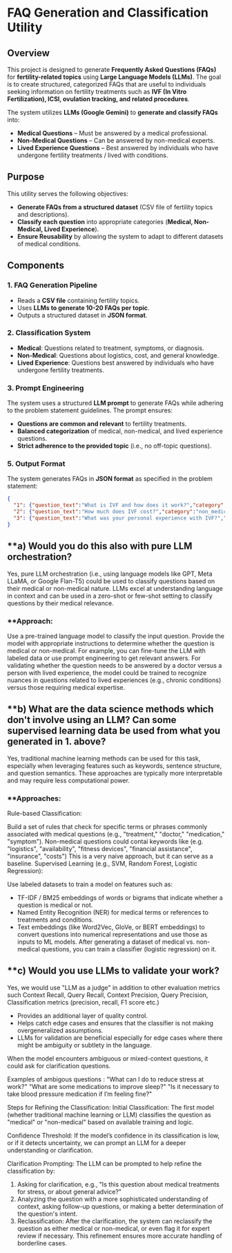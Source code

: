 # **FAQ Generation and Classification Utility**

## **Overview**
This project is designed to generate **Frequently Asked Questions (FAQs)** for **fertility-related topics** using **Large Language Models (LLMs)**. The goal is to create structured, categorized FAQs that are useful to individuals seeking information on fertility treatments such as **IVF (In Vitro Fertilization), ICSI, ovulation tracking, and related procedures**.

The system utilizes **LLMs (Google Gemini)** to **generate and classify FAQs** into:
- **Medical Questions** – Must be answered by a medical professional.
- **Non-Medical Questions** – Can be answered by non-medical experts.
- **Lived Experience Questions** – Best answered by individuals who have undergone fertility treatments / lived with conditions.

## **Purpose**
This utility serves the following objectives:
- **Generate FAQs from a structured dataset** (CSV file of fertility topics and descriptions).
- **Classify each question** into appropriate categories (**Medical, Non-Medical, Lived Experience**).
- **Ensure Reusability** by allowing the system to adapt to different datasets of medical conditions.

## **Components**
### **1. FAQ Generation Pipeline**
- Reads a **CSV file** containing fertility topics.
- Uses **LLMs to generate 10-20 FAQs per topic**.
- Outputs a structured dataset in **JSON format**.

### **2. Classification System**
- **Medical**: Questions related to treatment, symptoms, or diagnosis.
- **Non-Medical**: Questions about logistics, cost, and general knowledge.
- **Lived Experience**: Questions best answered by individuals who have undergone fertility treatments.

### **3. Prompt Engineering**
The system uses a structured **LLM prompt** to generate FAQs while adhering to the problem statement guidelines. The prompt ensures:
- **Questions are common and relevant** to fertility treatments.
- **Balanced categorization** of medical, non-medical, and lived experience questions.
- **Strict adherence to the provided topic** (i.e., no off-topic questions).


### **5. Output Format**
The system generates FAQs in **JSON format** as specified in the problem statement:
```json
{
  "1": {"question_text":"What is IVF and how does it work?","category":"medical"},
  "2": {"question_text":"How much does IVF cost?","category":"non_medical"},
  "3": {"question_text":"What was your personal experience with IVF?","category":"lived_in"}
}
```

## **a) Would you do this also with pure LLM orchestration?
Yes, pure LLM orchestration (i.e., using language models like GPT, Meta LLaMA, or Google Flan-T5) could be used to classify questions based on their medical or non-medical nature. LLMs excel at understanding language in context and can be used in a zero-shot or few-shot setting to classify questions by their medical relevance.

### **Approach:
Use a pre-trained language model to classify the input question.
Provide the model with appropriate instructions to determine whether the question is medical or non-medical. For example, you can fine-tune the LLM with labeled data or use prompt engineering to get relevant answers.
For validating whether the question needs to be answered by a doctor versus a person with lived experience, the model could be trained to recognize nuances in questions related to lived experiences (e.g., chronic conditions) versus those requiring medical expertise.

## **b) What are the data science methods which don't involve using an LLM? Can some supervised learning data be used from what you generated in 1. above?
Yes, traditional machine learning methods can be used for this task, especially when leveraging features such as keywords, sentence structure, and question semantics. These approaches are typically more interpretable and may require less computational power.

### **Approaches:
Rule-based Classification:

Build a set of rules that check for specific terms or phrases commonly associated with medical questions (e.g., "treatment," "doctor," "medication," "symptom").
Non-medical questions could contai keywords like (e.g. "logistics", "availability", "fitness devices", "financial assistance", "insurance", "costs")
This is a very naive approach, but it can serve as a baseline.
Supervised Learning (e.g., SVM, Random Forest, Logistic Regression):

Use labeled datasets to train a model on features such as:
- TF-IDF / BM25 embeddings of words or bigrams that indicate whether a question is medical or not.
- Named Entity Recognition (NER) for medical terms or references to treatments and conditions.
- Text embeddings (like Word2Vec, GloVe, or BERT embeddings) to convert questions into numerical representations and use those as inputs to ML models.
After generating a dataset of medical vs. non-medical questions, you can train a classifier (logistic regression) on it.

## **c) Would you use LLMs to validate your work?

Yes, we would use "LLM as a judge" in addition to other evaluation metrics such Context Recall, Query Recall, Context Precision, Query Precision, Classification metrics (precision, recall, F1 score etc.)

- Provides an additional layer of quality control.
- Helps catch edge cases and ensures that the classifier is not making overgeneralized assumptions.
- LLMs for validation are beneficial especially for edge cases where there might be ambiguity or subtlety in the language.

When the model encounters ambiguous or mixed-context questions, it could ask for clarification questions. 

Examples of ambigous questions :
"What can I do to reduce stress at work?"
"What are some medications to improve sleep?"
"Is it necessary to take blood pressure medication if I’m feeling fine?" 

Steps for Refining the Classification:
Initial Classification: The first model (whether traditional machine learning or LLM) classifies the question as "medical" or "non-medical" based on available training and logic.

Confidence Threshold: If the model’s confidence in its classification is low, or if it detects uncertainty, we can prompt an LLM for a deeper understanding or clarification.

Clarification Prompting: The LLM can be prompted to help refine the classification by:

1. Asking for clarification, e.g., "Is this question about medical treatments for stress, or about general advice?"
2. Analyzing the question with a more sophisticated understanding of context, asking follow-up questions, or making a better determination of the question's intent.
3. Reclassification: After the clarification, the system can reclassify the question as either medical or non-medical, or even flag it for expert review if necessary. This refinement ensures more accurate handling of borderline cases.